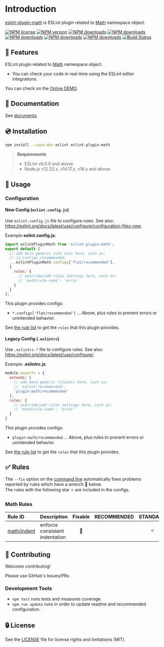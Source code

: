 # Introduction

[eslint-plugin-math](https://www.npmjs.com/package/eslint-plugin-math) is ESLint plugin related to [Math] namespace object.

[![NPM license](https://img.shields.io/npm/l/eslint-plugin-math.svg)](https://www.npmjs.com/package/eslint-plugin-math)
[![NPM version](https://img.shields.io/npm/v/eslint-plugin-math.svg)](https://www.npmjs.com/package/eslint-plugin-math)
[![NPM downloads](https://img.shields.io/badge/dynamic/json.svg?label=downloads&colorB=green&suffix=/day&query=$.downloads&uri=https://api.npmjs.org//downloads/point/last-day/eslint-plugin-math&maxAge=3600)](http://www.npmtrends.com/eslint-plugin-math)
[![NPM downloads](https://img.shields.io/npm/dw/eslint-plugin-math.svg)](http://www.npmtrends.com/eslint-plugin-math)
[![NPM downloads](https://img.shields.io/npm/dm/eslint-plugin-math.svg)](http://www.npmtrends.com/eslint-plugin-math)
[![NPM downloads](https://img.shields.io/npm/dy/eslint-plugin-math.svg)](http://www.npmtrends.com/eslint-plugin-math)
[![NPM downloads](https://img.shields.io/npm/dt/eslint-plugin-math.svg)](http://www.npmtrends.com/eslint-plugin-math)
[![Build Status](https://github.com/ota-meshi/eslint-plugin-math/workflows/CI/badge.svg?branch=main)](https://github.com/ota-meshi/eslint-plugin-math/actions?query=workflow%3ACI)

## :name_badge: Features

ESLint plugin related to [Math] namespace object.

- You can check your code in real-time using the ESLint editor integrations.

You can check on the [Online DEMO](https://ota-meshi.github.io/eslint-plugin-math/playground/).

<!--DOCS_IGNORE_START-->

## :book: Documentation

See [documents](https://ota-meshi.github.io/eslint-plugin-math/).

## :cd: Installation

```bash
npm install --save-dev eslint eslint-plugin-math
```

> **Requirements**
>
> - ESLint v6.0.0 and above
> - Node.js v12.22.x, v14.17.x, v16.x and above

<!--DOCS_IGNORE_END-->

## :book: Usage

<!--USAGE_SECTION_START-->
<!--USAGE_GUIDE_START-->

### Configuration

#### New Config (`eslint.config.js`)

Use `eslint.config.js` file to configure rules. See also: <https://eslint.org/docs/latest/use/configure/configuration-files-new>.

Example **eslint.config.js**:

```mjs
import eslintPluginMath from 'eslint-plugin-math';
export default [
  // add more generic rule sets here, such as:
  // js.configs.recommended,
  ...eslintPluginMath.configs['flat/recommended'],
  {
    rules: {
      // override/add rules settings here, such as:
      // 'math/rule-name': 'error'
    }
  }
];
```

This plugin provides configs:

- `*.configs['flat/recommended']` ... Above, plus rules to prevent errors or unintended behavior.

See [the rule list](https://ota-meshi.github.io/eslint-plugin-math/rules/) to get the `rules` that this plugin provides.

#### Legacy Config (`.eslintrc`)

Use `.eslintrc.*` file to configure rules. See also: <https://eslint.org/docs/latest/use/configure/>.

Example **.eslintrc.js**:

```js
module.exports = {
  extends: [
    // add more generic rulesets here, such as:
    // 'eslint:recommended',
    'plugin:math/recommended'
  ],
  rules: {
    // override/add rules settings here, such as:
    // 'math/rule-name': 'error'
  }
}
```

This plugin provides configs:

- `plugin:math/recommended` ... Above, plus rules to prevent errors or unintended behavior.

See [the rule list](https://ota-meshi.github.io/eslint-plugin-math/rules/) to get the `rules` that this plugin provides.

<!--USAGE_GUIDE_END-->
<!--USAGE_SECTION_END-->

## :white_check_mark: Rules

<!--RULES_SECTION_START-->

The `--fix` option on the [command line](https://eslint.org/docs/user-guide/command-line-interface#fixing-problems) automatically fixes problems reported by rules which have a wrench :wrench: below.  
The rules with the following star :star: are included in the configs.

<!--RULES_TABLE_START-->

### Math Rules

| Rule ID                                                                         | Description                    | Fixable  | RECOMMENDED | STANDARD |
| :------------------------------------------------------------------------------ | :----------------------------- | :------: | :---------: | :------: |
| [math/indent](https://ota-meshi.github.io/eslint-plugin-math/rules/indent.html) | enforce consistent indentation | :wrench: |             |  :star:  |

<!--RULES_TABLE_END-->
<!--RULES_SECTION_END-->

<!--DOCS_IGNORE_START-->

## :beers: Contributing

Welcome contributing!

Please use GitHub's Issues/PRs.

### Development Tools

- `npm test` runs tests and measures coverage.  
- `npm run update` runs in order to update readme and recommended configuration.  

## :lock: License

See the [LICENSE](LICENSE) file for license rights and limitations (MIT).

[Math]: https://developer.mozilla.org/en-US/docs/Web/JavaScript/Reference/Global_Objects/Math
